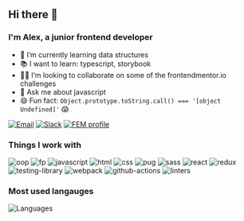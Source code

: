 ## Hi there 👋

### I'm Alex, a junior frontend developer

- 📖 I’m currently learning data structures
- 📚 I want to learn: typescript, storybook
- 🧑‍💻 I’m looking to collaborate on some of the frontendmentor.io challenges
- 💬 Ask me about javascript
- 😄 Fun fact: `Object.prototype.toString.call() === '[object Undefined]'` 😱

[![Email](https://img.shields.io/badge/Email-0078D4?logo=microsoft-outlook)](mailto:alexkim6@outlook.com) [![Slack](https://img.shields.io/badge/Slack-4a154b?&logo=slack)](https://frontendmentor.slack.com/team/U010MQL447M) [![FEM profile](https://img.shields.io/badge/frontendmentor.io-3e54a3?&logo=frontendmentor)](https://www.frontendmentor.io/profile/Alex-K1m)

### Things I work with

![oop](https://img.shields.io/badge/OOP-D0B64D?)
![fp](https://img.shields.io/badge/FP-D0B64D?)
![javascript](https://img.shields.io/badge/Javascript-D0B64D?&logo=javascript&logoColor=2d2b25)
![html](https://img.shields.io/badge/html-D0B64D?&logo=html5&logoColor=2d2b25)
![css](https://img.shields.io/badge/css-D0B64D?&logo=css3&logoColor=2d2b25)
![pug](https://img.shields.io/badge/pug-D0B64D?&logo=pug&logoColor=2d2b25)
![sass](https://img.shields.io/badge/sass-D0B64D?&logo=sass&logoColor=2d2b25)
![react](https://img.shields.io/badge/react-D0B64D?&logo=react&logoColor=2d2b25)
![redux](https://img.shields.io/badge/redux-D0B64D?&logo=redux&logoColor=2d2b25)
![testing-library](https://img.shields.io/badge/testing_library-D0B64D?&logo=testing-library&logoColor=2d2b25)
![webpack](https://img.shields.io/badge/webpack-D0B64D?&logo=webpack&logoColor=2d2b25)
![github-actions](https://img.shields.io/badge/github_actions-D0B64D?&logo=github-actions&logoColor=2d2b25)
![linters](https://img.shields.io/badge/linters!-D0B64D?&logo=eslint&logoColor=2d2b25)

### Most used langauges

![Languages](https://github-readme-stats.vercel.app/api/top-langs/?username=alex-kim-dev&layout=compact&bg_color=D0B64D&hide_title=true&text_color=3d3b35&hide_border=true&border_radius=6&card_width=278)
